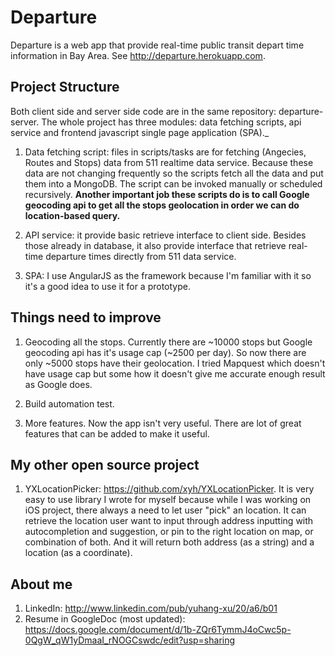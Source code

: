 # Departure

Departure is a web app that provide real-time public transit depart time information in Bay Area. See http://departure.herokuapp.com.

## Project Structure

Both client side and server side code are in the same repository: departure-server. The whole project has three modules: data fetching scripts, api service and frontend javascript single page application (SPA)._ 

1. Data fetching script: files in scripts/tasks are for fetching (Angecies, Routes and Stops) data from 511 realtime data service. Because these data are not changing frequently so the scripts fetch all the data and put them into a MongoDB. The script can be invoked manually or scheduled recursively. **Another important job these scripts do is to call Google geocoding api to get all the stops geolocation in order we can do location-based query.**

2. API service: it provide basic retrieve interface to client side. Besides those already in database, it also provide interface that retrieve real-time departure times directly from 511 data service. 

3. SPA: I use AngularJS as the framework because I'm familiar with it so it's a good idea to use it for a prototype. 


## Things need to improve

1. Geocoding all the stops. Currently there are ~10000 stops but Google geocoding api has it's usage cap (~2500 per day). So now there are only ~5000 stops have their geolocation. I tried Mapquest which doesn't have usage cap but some how it doesn't give me accurate enough result as Google does. 

2. Build automation test. 

3. More features. Now the app isn't very useful. There are lot of great features that can be added to make it useful. 

## My other open source project

1. YXLocationPicker: https://github.com/xyh/YXLocationPicker. It is very easy to use library I wrote for myself because while I was working on iOS project, there always a need to let user "pick" an location. It can retrieve the location user want to input through address inputting with autocompletion and suggestion, or pin to the right location on map, or combination of both. And it will return both address (as a string) and a location (as a coordinate).

## About me

1. LinkedIn: http://www.linkedin.com/pub/yuhang-xu/20/a6/b01
2. Resume in GoogleDoc (most updated): https://docs.google.com/document/d/1b-ZQr6TymmJ4oCwc5p-0QgW_qW1yDmaaI_rNOGCswdc/edit?usp=sharing

